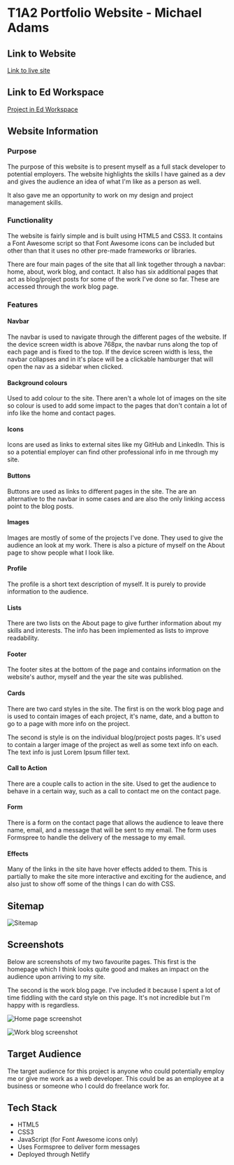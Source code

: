 # T1A2 Portfolio Website - Michael Adams

## Link to Website

[Link to live site](https://condescending-bose-2314d8.netlify.app/)



## Link to Ed Workspace

[Project in Ed Workspace](https://edstem.org/courses/4464/workspaces/pRSwEmRqok8SGPN5X5AVJRl2gGdkTj7t)



## Website Information

### Purpose

The purpose of this website is to present myself as a full stack developer to potential employers. The website highlights the skills I have gained as a dev and gives the audience an idea of what I'm like as a person as well.

It also gave me an opportunity to work on my design and project management skills.



### Functionality

The website is fairly simple and is built using HTML5 and CSS3. It contains a Font Awesome script so that Font Awesome icons can be included but other than that it uses no other pre-made frameworks or libraries.

There are four main pages of the site that all link together through a navbar: home, about, work blog, and contact. It also has six additional pages that act as blog/project posts for some of the work I've done so far. These are accessed through the work blog page.

### Features

#### Navbar

The navbar is used to navigate through the different pages of the website. If the device screen width is above 768px, the navbar runs along the top of each page and is fixed to the top. If the device screen width is less, the navbar collapses and in it's place will be a clickable hamburger that will open the nav as a sidebar when clicked.

#### Background colours

Used to add colour to the site. There aren't a whole lot of images on the site so colour is used to add some impact to the pages that don't contain a lot of info like the home and contact pages.

#### Icons

Icons are used as links to external sites like my GitHub and LinkedIn. This is so a potential employer can find other professional info in me through my site.

#### Buttons

Buttons are used as links to different pages in the site. The are an alternative to the navbar in some cases and are also the only linking access point to the blog posts.

#### Images

Images are mostly of some of the projects I've done. They used to give the audience an look at my work. There is also a picture of myself on the About page to show people what I look like.

#### Profile

The profile is a short text description of myself. It is purely to provide information to the audience.

#### Lists

There are two lists on the About page to give further information about my skills and interests. The info has been implemented as lists to improve readability. 

#### Footer

The footer sites at the bottom of the page and contains information on the website's author, myself and the year the site was published.

#### Cards

There are two card styles in the site. The first is on the work blog page and is used to contain images of each project, it's name, date, and a button to go to a page with more info on the project.

The second is style is on the individual blog/project posts pages. It's used to contain a larger image of the project as well as some text info on each. The text info is just Lorem Ipsum filler text.

#### Call to Action

There are a couple calls to action in the site. Used to get the audience to behave in a certain way, such as a call to contact me on the contact page.

#### Form

There is a form on the contact page that allows the audience to leave there name, email, and a message that will be sent to my email. The form uses Formspree to handle the delivery of the message to my email.

#### Effects

Many of the links in the site have hover effects added to them. This is partially to make the site more interactive and exciting for the audience, and also just to show off some of the things I can do with CSS.

## Sitemap

![Sitemap](C:\Users\User\Desktop\MichaelAdams_T1A2\docs\sitemap.PNG)

## Screenshots

Below are screenshots of my two favourite pages. This first is the homepage which I think looks quite good and makes an impact on the audience upon arriving to my site.

The second is the work blog page. I've included it because I spent a lot of time fiddling with the card style on this page. It's not incredible but I'm happy with is regardless.

![Home page screenshot](C:\Users\User\Desktop\MichaelAdams_T1A2\docs\index.PNG)



![Work blog screenshot](C:\Users\User\Desktop\MichaelAdams_T1A2\docs\work.PNG)





## Target Audience

The target audience for this project is anyone who could potentially employ me or give me work as a web developer. This could be as an employee at a business or someone who I could do freelance work for.



## Tech Stack

- HTML5
- CSS3
- JavaScript (for Font Awesome icons only)
- Uses Formspree to deliver form messages
- Deployed through Netlify 

